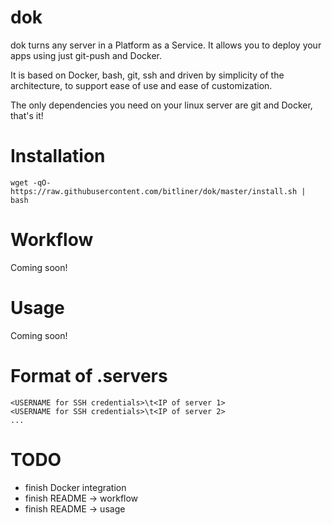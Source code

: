 dok
===================================================

dok turns any server in a Platform as a Service. 
It allows you to deploy your apps using just git-push and Docker.

It is based on Docker, bash, git, ssh and driven by simplicity of the architecture, to support ease of use and ease of customization. 

The only dependencies you need on your linux server are git and Docker, that's it!

# Installation

`wget -qO- https://raw.githubusercontent.com/bitliner/dok/master/install.sh | bash`

# Workflow

Coming soon!

# Usage

Coming soon! 

# Format of .servers

```
<USERNAME for SSH credentials>\t<IP of server 1>	
<USERNAME for SSH credentials>\t<IP of server 2>
...	
```

# TODO

* finish Docker integration
* finish README -> workflow
* finish README -> usage
